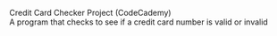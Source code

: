 Credit Card Checker Project (CodeCademy) <br>
A program that checks to see if a credit card number is valid or invalid
